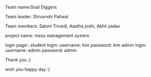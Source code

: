 
Team name:Goal Diggers

Team leader: Shivanshi Paliwal

Team members: Saloni Trivedi, Aastha joshi, Akhil yadav

project name: mess management system

login page:: student login: username: kim password: kim admin login: username: admin password: admin

Thank you :)

wish you happy day :)
